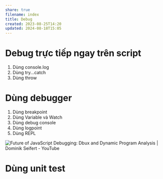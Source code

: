 ```yaml
---
share: true
filename: index
title: Debug
created: 2023-08-25T14:20
updated: 2024-08-18T15:05
---
```


# Debug trực tiếp ngay trên script
1. Dùng console.log
3. Dùng try...catch
4. Dùng throw

# Dùng debugger
1. Dùng breakpoint
2. Dùng Variable và Watch 
3. Dùng debug console
4. Dùng logpoint
5. Dùng REPL

![Future of JavaScript Debugging: Dbux and Dynamic Program Analysis | Dominik Seifert - YouTube](https://youtu.be/LhM01DL9dLc?si=WLP8AzM_nA_d8FCk)
# Dùng unit test
